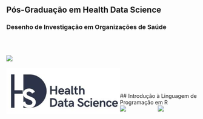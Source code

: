 ## Pós-Graduação em Health Data Science 
### Desenho de Investigação em Organizações de Saúde

 <br />
 <br />


<img src="https://github.com/CarinaSilva/Introducao-Linguagem-de-Programacao-em-R/blob/main/Logos.png" width=300 align=left> <br />
 <br />
<img src="https://github.com/CarinaSilva/Data-Science_IntroR/blob/main/logo_PG.png" width=300 align=left> <br />

 <br />
 <br />
## Introdução à Linguagem de Programação em R
 <br />
<img src="https://github.com/CarinaSilva/Introducao-Linguagem-de-Programacao-em-R/blob/main/logo_R.png" width=100 align=left> 
<img src="https://github.com/CarinaSilva/Introducao-Linguagem-de-Programacao-em-R/blob/main/logo_RSudio.png" width=150 align=rigth> <br />


<br />
<br />


   

  
  


